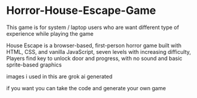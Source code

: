 ﻿# Horror-House-Escape-Game
 This game is for system / laptop users who are want different type of experience while playing the game

House Escape is a browser-based, first-person horror game built with HTML, CSS, and vanilla 
JavaScript,
seven levels with increasing difficulty, Players find key to unlock door and progress, 
with no sound and basic sprite-based graphics

images i used in this are grok ai generated

if you want you can take the code and generate your own game 
